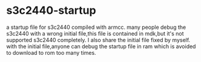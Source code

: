 # s3c2440-startup
a startup file for s3c2440 compiled with armcc.
many people debug the s3c2440 with a wrong initial file,this file is contained in mdk,but it's not supported s3c2440 completely.
I also share the initial file fixed by myself.
with the initial file,anyone can debug the startup file in ram which is avoided to download to rom too many times.

